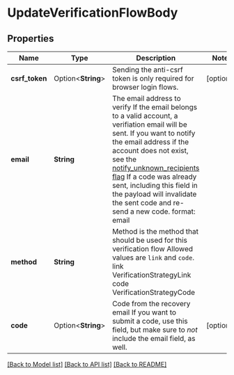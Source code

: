 # UpdateVerificationFlowBody

## Properties

Name | Type | Description | Notes
------------ | ------------- | ------------- | -------------
**csrf_token** | Option<**String**> | Sending the anti-csrf token is only required for browser login flows. | [optional]
**email** | **String** | The email address to verify  If the email belongs to a valid account, a verifiation email will be sent.  If you want to notify the email address if the account does not exist, see the [notify_unknown_recipients flag](https://www.ory.sh/docs/kratos/self-service/flows/verify-email-account-activation#attempted-verification-notifications)  If a code was already sent, including this field in the payload will invalidate the sent code and re-send a new code.  format: email | 
**method** | **String** | Method is the method that should be used for this verification flow  Allowed values are `link` and `code`. link VerificationStrategyLink code VerificationStrategyCode | 
**code** | Option<**String**> | Code from the recovery email  If you want to submit a code, use this field, but make sure to _not_ include the email field, as well. | [optional]

[[Back to Model list]](../README.md#documentation-for-models) [[Back to API list]](../README.md#documentation-for-api-endpoints) [[Back to README]](../README.md)


